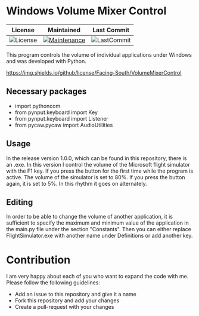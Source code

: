 # Windows Volume Mixer Control

| License | Maintained | Last Commit |
| :-: | :-: | :-: |
| ![License](https://img.shields.io/github/license/Facing-South/VolumeMixerControl) | [![Maintenance](https://img.shields.io/badge/Maintained%3F-yes-green.svg)](https://GitHub.com/Naereen/StrapDown.js/graphs/commit-activity) | ![LastCommit](https://img.shields.io/github/last-commit/Facing-South/VolumeMixerControl) |

This program controls the volume of individual applications under Windows and was developed with Python.

https://img.shields.io/github/license/Facing-South/VolumeMixerControl

## Necessary packages
- import pythoncom
- from pynput.keyboard import Key
- from pynput.keyboard import Listener
- from pycaw.pycaw import AudioUtilities

## Usage
In the release version 1.0.0, which can be found in this repository, there is an .exe. In this version I control the volume of the Microsoft flight simulator with the F1 key. If you press the button for the first time while the program is active. The volume of the simulator is set to 80%. If you press the button again, it is set to 5%. In this rhythm it goes on alternately.

## Editing
In order to be able to change the volume of another application, it is sufficient to specify the maximum and minimum value of the application in the main.py file under the section "Constants". Then you can either replace FlightSimulator.exe with another name under Definitions or add another key.

# Contribution
I am very happy about each of you who want to expand the code with me. Please follow the following guidelines:

- Add an issue to this repository and give it a name
- Fork this repository and add your changes
- Create a pull-request with your changes
